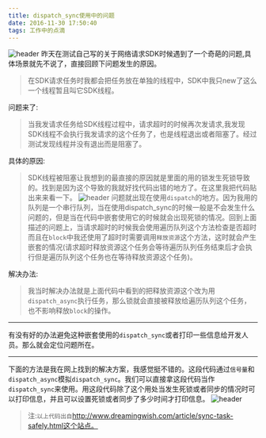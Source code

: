 ```yaml
---
title: dispatch_sync使用中的问题
date: 2016-11-30 17:50:40
tags: 工作中的点滴
---
```

![header](dispatch_sync.png)
昨天在测试自己写的关于网络请求SDK时候遇到了一个奇葩的问题,具体场景就先不说了，直接回顾下问题发生的原因。
<!--more-->
>在SDK请求任务时我都会把任务放在单独的线程中，SDK中我只new了这么一个线程暂且叫它SDK线程。

问题来了:
>当我发请求任务给SDK线程过程中，请求超时的时候再次发请求,我发现SDK线程不会执行我发请求的这个任务了，也是线程退出或者阻塞了。经过测试发现线程并没有退出而是阻塞了。

具体的原因:
>SDK线程被阻塞让我想到的最直接的原因就是里面的用的锁发生死锁导致的。找到是因为这个导致的我就好找代码出错的地方了。在这里我把代码贴出来来看一下。
![header](code.png)
>问题就出现在使用`dispatch`的地方。因为我用的队列是一个串行队列，当在使用dispatch_sync的时候一般是不会发生什么问题的，但是当在代码中嵌套使用它的时候就会出现死锁的情况。回到上面描述的问题上，当请求超时的时候我会使用遍历队列这个方法检查是否超时而且在`block`中我还使用了超时时需要调用`释放资源`这个方法，这时就会产生嵌套的情况(请求超时释放资源这个任务会等待遍历队列任务结束后才会执行但是遍历队列这个任务也在等待释放资源这个任务)。

解决办法:
>我当时解决办法就是上面代码中看到的把释放资源这个改为用`dispatch_async`执行任务，那么锁就会直接被释放给遍历队列这个任务，也不影响释放`block`的操作。

***
有没有好的办法避免这种嵌套使用的`dispatch_sync`或者打印一些信息给开发人员。那么就会定位问题所在。
***
下面的方法是我在网上找到的解决方案，我感觉挺不错的。这段代码通过`信号量`和`dispatch_async`模拟`dispatch_sync`。我们可以直接拿这段代码当作`dispatch_sync`来使用。用这段代码除了这个用处当发生死锁或者同步的情况时可以打印信息，并且可以设置死锁或者同步了多少时间才打印信息。
![header](code_3.png)
>注:`以上代码出自`http://www.dreamingwish.com/article/sync-task-safely.html这个站点。